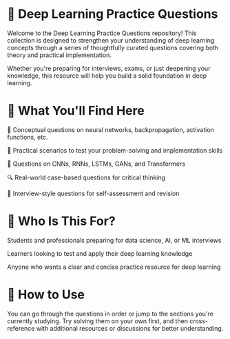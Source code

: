 # 🧠 Deep Learning Practice Questions
Welcome to the Deep Learning Practice Questions repository!
This collection is designed to strengthen your understanding of deep learning concepts through a series of thoughtfully curated questions covering both theory and practical implementation.

Whether you're preparing for interviews, exams, or just deepening your knowledge, this resource will help you build a solid foundation in deep learning.

# 📘 What You'll Find Here
📌 Conceptual questions on neural networks, backpropagation, activation functions, etc.

🧪 Practical scenarios to test your problem-solving and implementation skills

🧠 Questions on CNNs, RNNs, LSTMs, GANs, and Transformers

🔍 Real-world case-based questions for critical thinking

💬 Interview-style questions for self-assessment and revision

# 🎯 Who Is This For?
Students and professionals preparing for data science, AI, or ML interviews

Learners looking to test and apply their deep learning knowledge

Anyone who wants a clear and concise practice resource for deep learning

# 🚀 How to Use
You can go through the questions in order or jump to the sections you're currently studying. Try solving them on your own first, and then cross-reference with additional resources or discussions for better understanding.
